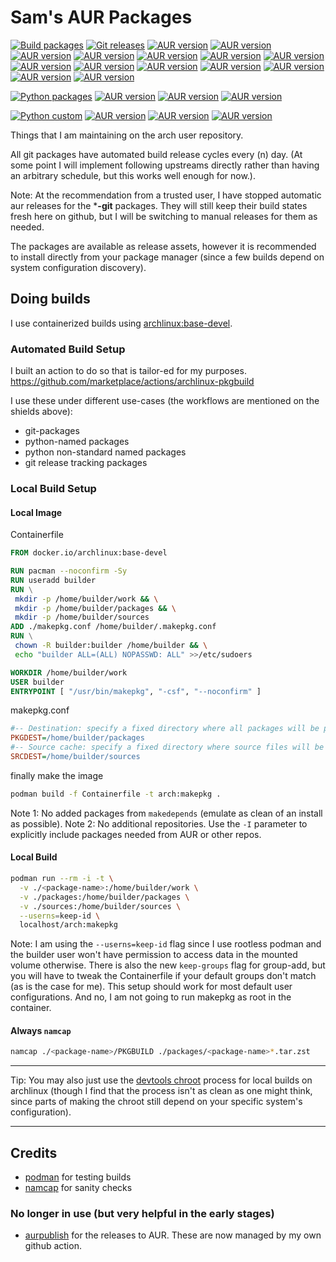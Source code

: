 # Sam's AUR Packages

[![Build packages](https://github.com/samarthj/AUR/actions/workflows/build-pkg.yml/badge.svg)](https://github.com/samarthj/AUR/actions/workflows/build-pkg.yml)
[![Git releases](https://github.com/samarthj/AUR/actions/workflows/git-release.yml/badge.svg)](https://github.com/samarthj/AUR/actions/workflows/git-release.yml)
[![AUR version](https://img.shields.io/aur/version/buildah-git?label=buildah-git)](https://aur.archlinux.org/packages/buildah-git/)
[![AUR version](https://img.shields.io/aur/version/conmon-git?label=conmon-git)](https://aur.archlinux.org/packages/conmon-git/)
[![AUR version](https://img.shields.io/aur/version/containers-common-git?label=containers-common-git)](https://aur.archlinux.org/packages/containers-common-git/)
[![AUR version](https://img.shields.io/aur/version/crun-git?label=crun-git)](https://aur.archlinux.org/packages/crun-git/)
[![AUR version](https://img.shields.io/aur/version/gallery-dl-bin?label=gallery-dl-bin)](https://aur.archlinux.org/packages/gallery-dl-bin/)
[![AUR version](https://img.shields.io/aur/version/podman-dnsname-git?label=podman-dnsname-git)](https://aur.archlinux.org/packages/podman-dnsname-git/)
[![AUR version](https://img.shields.io/aur/version/podman-git?label=podman-git)](https://aur.archlinux.org/packages/podman-git/)
[![AUR version](https://img.shields.io/aur/version/podman-git?label=podman-docker-git)](https://aur.archlinux.org/packages/podman-docker-git/)
[![AUR version](https://img.shields.io/aur/version/pyinstaller-git?label=pyinstaller-git)](https://aur.archlinux.org/packages/pyinstaller-git/)
[![AUR version](https://img.shields.io/aur/version/pyinstaller-hooks-contrib-git?label=pyinstaller-hooks-contrib-git)](https://aur.archlinux.org/packages/pyinstaller-hooks-contrib-git/)
[![AUR version](https://img.shields.io/aur/version/python-resolvelib-git?label=python-resolvelib-git)](https://aur.archlinux.org/packages/python-resolvelib-git/)
[![AUR version](https://img.shields.io/aur/version/skopeo-git?label=skopeo-git)](https://aur.archlinux.org/packages/skopeo-git/)
[![AUR version](https://img.shields.io/aur/version/slirp4netns-git?label=slirp4netns-git)](https://aur.archlinux.org/packages/slirp4netns-git/)
[![AUR version](https://img.shields.io/aur/version/uutils-coreutils-git?label=uutils-coreutils-git)](https://aur.archlinux.org/packages/uutils-coreutils-git/)

[![Python packages](https://github.com/samarthj/AUR/actions/workflows/python-pkg.yml/badge.svg)](https://github.com/samarthj/AUR/actions/workflows/python-pkg.yml)
[![AUR version](https://img.shields.io/aur/version/python-atoml?label=python-atoml)](https://aur.archlinux.org/packages/python-atoml/)
[![AUR version](https://img.shields.io/aur/version/python-tinyaes?label=python-tinyaes)](https://aur.archlinux.org/packages/python-tinyaes/)
[![AUR version](https://img.shields.io/aur/version/python-pytest-drop-dup-tests?label=python-pytest-drop-dup-tests)](https://aur.archlinux.org/packages/python-pytest-drop-dup-tests/)

[![Python custom](https://github.com/samarthj/AUR/actions/workflows/python-custom-pkgs.yml/badge.svg)](https://github.com/samarthj/AUR/actions/workflows/python-custom-pkgs.yml)
[![AUR version](https://img.shields.io/aur/version/pyinstaller?label=pyinstaller)](https://aur.archlinux.org/packages/pyinstaller/)
[![AUR version](https://img.shields.io/aur/version/pyinstaller-hooks-contrib?label=pyinstaller-hooks-contrib)](https://aur.archlinux.org/packages/pyinstaller-hooks-contrib/)
[![AUR version](https://img.shields.io/aur/version/python-pyexiftool?label=python-pyexiftool)](https://aur.archlinux.org/packages/python-pyexiftool/)

Things that I am maintaining on the arch user repository.

All git packages have automated build release cycles every (n) day. (At some point I will implement following upstreams directly rather than having an arbitrary schedule, but this works well enough for now.).

Note: At the recommendation from a trusted user, I have stopped automatic aur releases for the ***-git** packages. They will still keep their build states fresh here on github, but I will be switching to manual releases for them as needed.

The packages are available as release assets, however it is recommended to install directly from your package manager (since a few builds depend on system configuration discovery).

## Doing builds

I use containerized builds using [archlinux:base-devel](https://hub.docker.com/_/archlinux).

### Automated Build Setup

I built an action to do so that is tailor-ed for my purposes. https://github.com/marketplace/actions/archlinux-pkgbuild

I use these under different use-cases (the workflows are mentioned on the shields above):
- git-packages
- python-named packages
- python non-standard named packages
- git release tracking packages

### Local Build Setup

#### Local Image

Containerfile

```dockerfile
FROM docker.io/archlinux:base-devel

RUN pacman --noconfirm -Sy
RUN useradd builder
RUN \
 mkdir -p /home/builder/work && \
 mkdir -p /home/builder/packages && \
 mkdir -p /home/builder/sources
ADD ./makepkg.conf /home/builder/.makepkg.conf
RUN \
 chown -R builder:builder /home/builder && \
 echo "builder ALL=(ALL) NOPASSWD: ALL" >>/etc/sudoers

WORKDIR /home/builder/work
USER builder
ENTRYPOINT [ "/usr/bin/makepkg", "-csf", "--noconfirm" ]
```

makepkg.conf

```ini
#-- Destination: specify a fixed directory where all packages will be placed
PKGDEST=/home/builder/packages
#-- Source cache: specify a fixed directory where source files will be cached
SRCDEST=/home/builder/sources
```

finally make the image

```bash
podman build -f Containerfile -t arch:makepkg .
```

Note 1: No added packages from `makedepends` (emulate as clean of an install as possible).
Note 2: No additional repositories. Use the `-I` parameter to explicitly include packages needed from AUR or other repos.

#### Local Build

```bash
podman run --rm -i -t \
  -v ./<package-name>:/home/builder/work \
  -v ./packages:/home/builder/packages \
  -v ./sources:/home/builder/sources \
  --userns=keep-id \
  localhost/arch:makepkg
```

Note: I am using the `--userns=keep-id` flag since I use rootless podman and the builder user won't have permission to access data in the mounted volume otherwise. There is also the new `keep-groups` flag for group-add, but you will have to tweak the Containerfile if your default groups don't match (as is the case for me). This setup should work for most default user configurations. And no, I am not going to run makepkg as root in the container.

#### Always `namcap`

```bash
namcap ./<package-name>/PKGBUILD ./packages/<package-name>*.tar.zst
```

---

Tip: You may also just use the [devtools chroot](https://wiki.archlinux.org/title/DeveloperWiki:Building_in_a_clean_chroot) process for local builds on archlinux (though I find that the process isn't as clean as one might think, since parts of making the chroot still depend on your specific system's configuration).

---

## Credits

- [podman](https://podman.io) for testing builds
- [namcap](https://wiki.archlinux.org/title/namcap) for sanity checks

### No longer in use (but very helpful in the early stages)

- [aurpublish](https://github.com/eli-schwartz/aurpublish) for the releases to AUR. These are now managed by my own github action.
